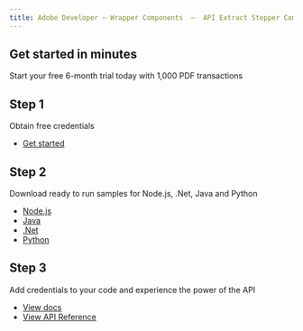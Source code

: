 ```yaml
---
title: Adobe Developer — Wrapper Components  —  API Extract Stepper Component
---
```




<TitleBlock slots="heading, text" theme="light" className="titleBlock-align-left"/>

## Get started in minutes

Start your free 6-month trial today with 1,000 PDF transactions

<TextBlock slots="heading, text, buttons" width="33%" theme="light"  className='align-left horizontal-align'/>

## Step 1

Obtain free credentials

- [Get started](https://acrobatservices.adobe.com/dc-integration-creation-app-cdn/main.html?api=pdf-extract-api)

<TextBlock slots="heading, text, buttons" width="33%" theme="light" variantsTypePrimary='secondary' variantsTypeSecondary='secondary' variantStyleFill="outline" variantStyleOutline="outline"  className='align-left link'/>

## Step 2

Download ready to run samples for Node.js, .Net, Java and Python

- [Node.js](https://adobe.com/go/dcExtract_node_sdk)
- [Java](https://adobe.com/go/dcExtract_java_sdk)
- [.Net](https://github.com/adobe/PDFServices.NET.SDK.Samples)
- [Python](https://adobe.com/go/dcExtract_python_sdk)

<TextBlock slots="heading, text, buttons" width="33%" theme="light"  className='align-left horizontal-align link extract-stepper-api-reference' headerElementType="h2" />

## Step 3

Add credentials to your code and experience the power of the API

- [View docs](/document-services/docs/overview/pdf-extract-api/)
- [View API Reference](https://developer.adobe.com/document-services/docs/apis/#tag/Extract-PDF)
